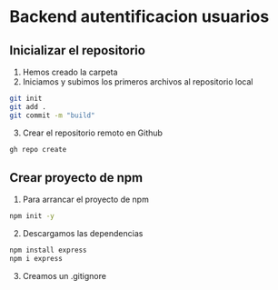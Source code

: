 # Backend autentificacion usuarios

## Inicializar el repositorio

1. Hemos creado la carpeta
2. Iniciamos y subimos los primeros archivos al repositorio local

```bash
git init
git add .
git commit -m "build"
```

3. Crear el repositorio remoto en Github

```bash
gh repo create
```

## Crear proyecto de npm

1. Para arrancar el proyecto de npm

```bash
npm init -y
```

2. Descargamos las dependencias 

```bash
npm install express
npm i express
```

3. Creamos un .gitignore